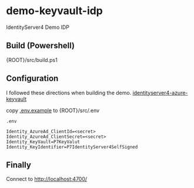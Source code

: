 # demo-keyvault-idp
IdentityServer4 Demo IDP

## Build (Powershell)
{ROOT}/src/build.ps1

## Configuration 
I followed these directions when building the demo.
[identityserver4-azure-keyvault](http://www.rosengren.me/blog/identityserver4-azure-keyvault)  



copy [.env.example](src/.env.example) to {ROOT}/src/.env

```
.env

Identity_AzureAd_ClientId=<secret>
Identity_AzureAd_ClientSecret=<secret>
Identity_KeyVault=P7KeyValut
Identity_KeyIdentifier=P7IdentityServer4SelfSigned
```



## Finally
Connect to [http://localhost:4700/](http://localhost:4700/)